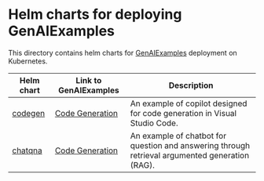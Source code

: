 # Helm charts for deploying GenAIExamples

This directory contains helm charts for [GenAIExamples](https://github.com/opea-project/GenAIExamples) deployment on Kubernetes.

| Helm chart           | Link to GenAIExamples                                                              | Description                                                                                     |
| -------------------- | ---------------------------------------------------------------------------------- | ----------------------------------------------------------------------------------------------- |
| [codegen](./codegen) | [Code Generation](https://github.com/opea-project/GenAIExamples/tree/main/CodeGen) | An example of copilot designed for code generation in Visual Studio Code.                       |
| [chatqna](./chatqna) | [Code Generation](https://github.com/opea-project/GenAIExamples/tree/main/ChatQnA) | An example of chatbot for question and answering through retrieval argumented generation (RAG). |
